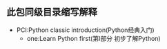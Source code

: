 ## 此包同级目录缩写解释
* PCI:Python classic introduction(Python经典入门)
    - one:Learn Python first(第I部分 初步了解Python)